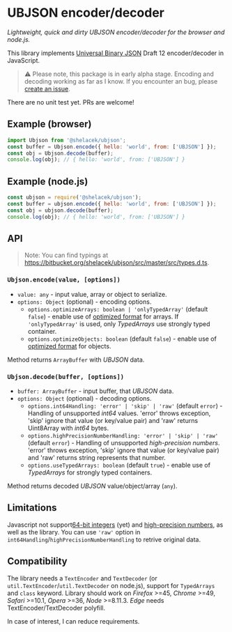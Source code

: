 # UBJSON encoder/decoder

*Lightweight, quick and dirty UBJSON encoder/decoder for the browser and node.js.*

This library implements [Universal Binary JSON] Draft 12 encoder/decoder in JavaScript.

> ⚠ Please note, this package is in early alpha stage. Encoding and decoding working as far
> as I know. If you encounter an bug, please [create an issue].

There are no unit test yet. PRs are welcome!

[Universal Binary JSON]: http://ubjson.org/
[create an issue]: https://bitbucket.org/shelacek/ubjson/issues


## Example (browser)

```js
import Ubjson from '@shelacek/ubjson';
const buffer = Ubjson.encode({ hello: 'world', from: ['UBJSON'] });
const obj = Ubjson.decode(buffer);
console.log(obj); // { hello: 'world', from: ['UBJSON'] }
```


## Example (node.js)

```js
const ubjson = require('@shelacek/ubjson');
const buffer = ubjson.encode({ hello: 'world', from: ['UBJSON'] });
const obj = ubjson.decode(buffer);
console.log(obj); // { hello: 'world', from: ['UBJSON'] }
```


## API

> Note: You can find typings at https://bitbucket.org/shelacek/ubjson/src/master/src/types.d.ts.


### `Ubjson.encode(value, [options])`

- `value: any` - input value, array or object to serialize.
- `options: Object` (optional) - encoding options.
  - `options.optimizeArrays: boolean | 'onlyTypedArray'` (default `false`) - enable use
    of [optimized format] for arrays. If `'onlyTypedArray'` is used, only *TypedArrays* use strongly
    typed container.
  - `options.optimizeObjects: boolean` (default `false`) - enable use of [optimized format]
    for objects.

Method returns `ArrayBuffer` with *UBJSON* data.

[optimized format]: http://ubjson.org/type-reference/container-types/#optimized-format


### `Ubjson.decode(buffer, [options])`

- `buffer: ArrayBuffer` - input buffer, that *UBJSON* data.
- `options: Object` (optional) - decoding options.
  - `options.int64Handling: 'error' | 'skip' | 'raw'` (default `error`) - Handling of unsupported
    *int64* values. 'error' throws exception, 'skip' ignore that value (or key/value pair) and 'raw'
    returns Uint8Array with *int64* bytes.
  - `options.highPrecisionNumberHandling: 'error' | 'skip' | 'raw'` (default `error`) - Handling
    of unsupported *high-precision numbers*. 'error' throws exception, 'skip' ignore that value
    (or key/value pair) and 'raw' returns string represents that number.
  - `options.useTypedArrays: boolean` (default `true`) - enable use of *TypedArrays* for strongly
    typed containers.

Method returns decoded *UBJSON* value/object/array (`any`).


## Limitations

Javascript not support[64-bit integers]&nbsp;(yet) and [high-precision numbers], as well
as the library. You can use `'raw'` option in `int64Handling`/`highPrecisionNumberHandling`
to retrive original data.

[no-op value]: http://ubjson.org/type-reference/value-types/#noop
[64-bit integers]: http://ubjson.org/type-reference/value-types/#numeric-64bit
[high-precision numbers]: http://ubjson.org/type-reference/value-types/#numeric-gt-64bit


## Compatibility

The library needs a `TextEncoder` and `TextDecoder` (or `util.TextEncoder`/`util.TextDecoder`
on node.js), support for `TypedArrays` and `class` keyword. Library should work on
*Firefox*&nbsp;>=45, *Chrome*&nbsp;>=49, *Safari*&nbsp;>=10.1, *Opera*&nbsp;>=36,
*Node*&nbsp;>=8.11.3. *Edge* needs TextEncoder/TextDecoder polyfill.

In case of interest, I can reduce requirements.

